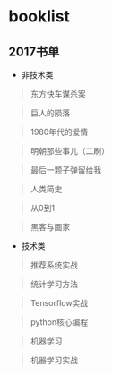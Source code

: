# booklist

## 2017书单
- 非技术类
 > 东方快车谋杀案
 
 > 巨人的陨落
 
 > 1980年代的爱情
 
 > 明朝那些事儿（二刷）
 
 > 最后一颗子弹留给我
 
 > 人类简史
 
 > 从0到1
 
 > 黑客与画家
  
- 技术类
 > 推荐系统实战
 
 > 统计学习方法
 
 > Tensorflow实战
 
 > python核心编程
 
 > 机器学习
 
 > 机器学习实战


